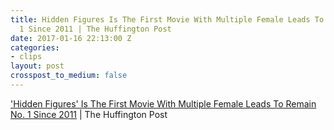```yaml
---
title: Hidden Figures Is The First Movie With Multiple Female Leads To Remain No.
  1 Since 2011 | The Huffington Post
date: 2017-01-16 22:13:00 Z
categories:
- clips
layout: post
crosspost_to_medium: false
---
```


[&#39;Hidden Figures&#39; Is The First Movie With Multiple Female Leads To Remain No. 1 Since 2011](http://ift.tt/2iB5kHx) | The Huffington Post